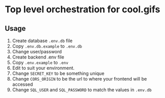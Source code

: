 # Top level orchestration for cool.gifs

## Usage
1. Create database `.env.db` file
  1. Copy `.env.db.example` to `.env.db`
  1. Change user/password 
1. Create backend .env file
  1. Copy `.env.example` to `.env`
  1. Edit to suit your environment.
  1. Change `SECRET_KEY` to be something unique
  1. Change `CORS_ORIGIN` to be the url to where your frontend will be accessed
  1. Change `SQL_USER` and `SQL_PASSWORD` to match the values in `.env.db`

